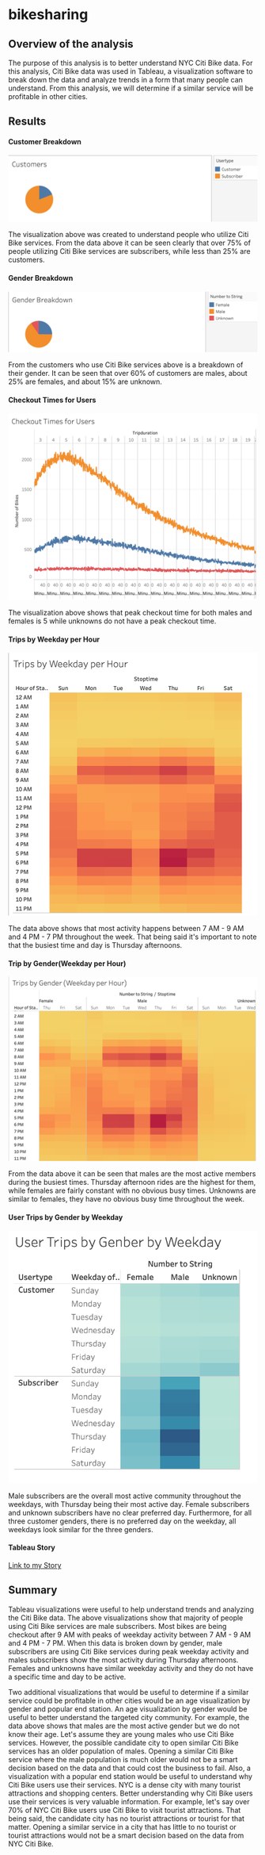 
# bikesharing
## Overview of the analysis
The purpose of this analysis is to better understand NYC Citi Bike data. For this analysis, Citi Bike data was used in Tableau, a visualization software to break down the data and analyze trends in a form that many people can understand. From this analysis, we will determine if a similar service will be profitable in other cities.

## Results

#### Customer Breakdown
![Image](./images/customer_breakdown.png)

The visualization above was created to understand people who utilize Citi Bike services. From the data above it can be seen clearly that over 75% of people utilizing Citi Bike services are subscribers, while less than 25% are customers.

#### Gender Breakdown
![Image1](./images/gender_breakdown.png)

From the customers who use Citi Bike services above is a breakdown of their gender. It can be seen that over 60% of customers are males, about 25% are females, and about 15% are unknown.

#### Checkout Times for Users
![Image2](./images/checkout_times_for_users.png)

The visualization above shows that peak checkout time for both males and females is 5 while unknowns do not have a peak checkout time.


#### Trips by Weekday per Hour
![Image4](./images/trips_by_weekday_per_hour.png)

The data above shows that most activity happens between 7 AM - 9 AM and 4 PM - 7 PM throughout the week. That being said it's important to note that the busiest time and day is Thursday afternoons. 

#### Trip by Gender(Weekday per Hour)
![Image3](./images/trips_by_gender_weekday_per_hour.png)

From the data above it can be seen that males are the most active members during the busiest times. Thursday afternoon rides are the highest for them, while females are fairly constant with no obvious busy times. Unknowns are similar to females, they have no obvious busy time throughout the week.

#### User Trips by Gender by Weekday
![Image5](./images/user_trips_by_gender_by_weekday.png)

Male subscribers are the overall most active community throughout the weekdays, with Thursday being their most active day. Female subscribers and unknown subscribers have no clear preferred day. Furthermore, for all three customer genders, there is no preferred day on the weekday, all weekdays look similar for the three genders.

#### Tableau Story
[Link to my Story](https://public.tableau.com/profile/noel.luna3290#!/vizhome/Module14Challenge_16113768033450/Story1?publish=yes)

## Summary

Tableau visualizations were useful to help understand trends and analyzing the Citi Bike data. The above visualizations show that majority of people using Citi Bike services are male subscribers. Most bikes are being checkout after 9 AM with peaks of weekday activity between 7 AM - 9 AM and 4 PM - 7 PM. When this data is broken down by gender, male subscribers are using Citi Bike services during peak weekday activity and males subscribers show the most activity during Thursday afternoons. Females and unknowns have similar weekday activity and they do not have a specific time and day to be active.

Two additional visualizations that would be useful to determine if a similar service could be profitable in other cities would be an age visualization by gender and popular end station. An age visualization by gender would be useful to better understand the targeted city community. For example, the data above shows that males are the most active gender but we do not know their age. Let's assume they are young males who use Citi Bike services. However, the possible candidate city to open similar Citi Bike services has an older population of males. Opening a similar Citi Bike service where the male population is much older would not be a smart decision based on the data and that could cost the business to fail. Also, a visualization with a popular end station would be useful to understand why Citi Bike users use their services. NYC is a dense city with many tourist attractions and shopping centers. Better understanding why Citi Bike users use their services is very valuable information. For example, let's say over 70% of NYC Citi Bike users use Citi Bike to visit tourist attractions. That being said, the candidate city has no tourist attractions or tourist for that matter. Opening a similar service in a city that has little to no tourist or tourist attractions would not be a smart decision based on the data from NYC Citi Bike.
